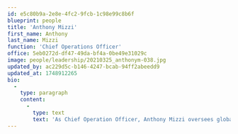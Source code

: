 ```yaml
---
id: e5c80b9a-2e8e-4fc2-9fcb-1c98e99c8b6f
blueprint: people
title: 'Anthony Mizzi'
first_name: Anthony
last_name: Mizzi
function: 'Chief Operations Officer'
office: 5eb0272d-df47-49da-bf4a-0be49e31029c
image: people/leadership/20210325_anthonym-038.jpg
updated_by: ac229d5c-b146-4247-bcab-94ff2abeedd9
updated_at: 1748912265
bio:
  -
    type: paragraph
    content:
      -
        type: text
        text: 'As Chief Operation Officer, Anthony Mizzi oversees global Operations, encompassing supply chain manufacturing, sourcing, deployment, sales operations and support functions at Coates Group. He brings over 30 years of experience across the above disciplines, having held senior roles at SC Johnson, Southcorp Wines, Aristocrat Technologies, and Device Technologies. His expertise spans end-to-end supply chain, strategic sourcing and integrated business planning (IBP) across the NAM, Europe, and Asia Pacific regions. Anthony holds a Bachelor of Commerce from Western Sydney University and has post graduate studies in Supply Chain Strategy & Management and Logistics from MGSM & MIT.'
---
```

